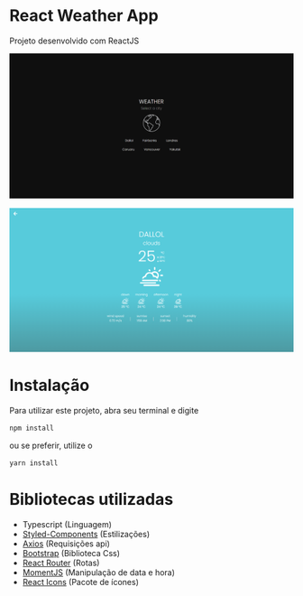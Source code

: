 # React Weather App

Projeto desenvolvido com ReactJS

![plot](./.github/tela_1.png)

![plot](./.github/tela_2.png)

# Instalação

Para utilizar este projeto, abra seu terminal e digite

```bash
npm install
```

ou se preferir, utilize o

```bash
yarn install
```

# Bibliotecas utilizadas

- Typescript (Linguagem)
- [Styled-Components](https://styled-components.com/) (Estilizações)
- [Axios](https://axios-http.com/ptbr/docs/intro) (Requisições api)
- [Bootstrap](https://getbootstrap.com/) (Biblioteca Css)
- [React Router](https://v5.reactrouter.com/web/guides/quick-start) (Rotas)
- [MomentJS](https://momentjs.com/) (Manipulação de data e hora)
- [React Icons](https://react-icons.github.io/react-icons/) (Pacote de ícones)



